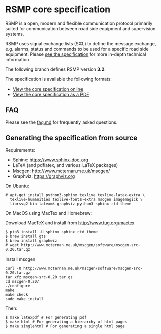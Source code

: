 # RSMP core specification

RSMP is a open, modern and flexible communication protocol primarily suited
for communication between road side equipment and supervision systems.

RSMP uses signal exchange lists (SXL) to define the message exchange, e.g.
alarms, status and commands to be used for a specific road side equipment.
Please [see the specification](https://rsmp-nordic.github.io/rsmp_core/3.2/applicability/sxl.html)
for more in-depth technical information

The following branch defines RSMP version **3.2**.

The specification is available the following formats:

* [View the core specification online](https://rsmp-nordic.github.io/rsmp_core/3.2)
* [View the core specification as a PDF](https://github.com/rsmp-nordic/rsmp_core/releases/download/v3.2/rsmp-spec-3.2.pdf)


## FAQ
Please see the <a href="faq.md">faq.md</a> for frequently asked questions.

## Generating the specification from source

Requirements:

- Sphinx: https://www.sphinx-doc.org
- LaTeX (and pdflatex, and various LaTeX packages)
- Mscgen: http://www.mcternan.me.uk/mscgen/
- Graphviz: https://graphviz.org

On Ubuntu:

```
# apt-get install python3-sphinx texlive texlive-latex-extra \
  texlive-humanities texlive-fonts-extra mscgen imagemagick \
  librsvg2-bin latexmk graphviz python3-sphinx-rtd-theme
```

On MacOS using MacTex and Homebrew:

Download MacTeX and install from http://www.tug.org/mactex

```
$ pip3 install -U sphinx sphinx_rtd_theme
$ brew install gts
$ brew install graphwiz
# wget http://www.mcternan.me.uk/mscgen/software/mscgen-src-0.20.tar.gz
```

Install mscgen

```
curl -O http://www.mcternan.me.uk/mscgen/software/mscgen-src-0.20.tar.gz
tar xfz mscgen-src-0.20.tar.gz 
cd mscgen-0.20/
./configure
make
make check
sudo make install
```

Then:

```
$ make latexpdf # For generating pdf
$ make html # For generating a hierarchy of html pages
$ make singlehtml # For generating a single html page
```

